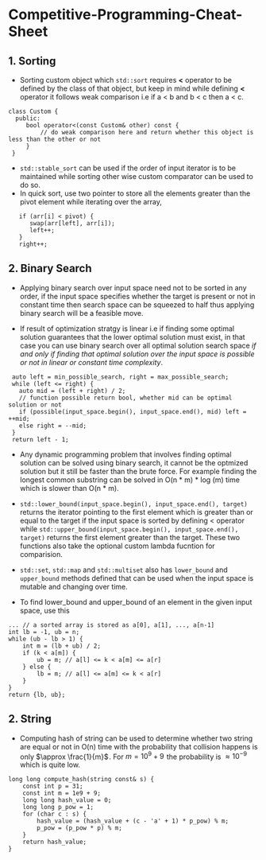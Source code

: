 # Competitive-Programming-Cheat-Sheet

## 1. Sorting
- Sorting custom object which ```std::sort``` requires **<** operator to be defined by the class of that object, but keep in mind while defining **<** operator it follows weak comparison i.e if a < b and b < c then a < c.
 ```
 class Custom {
   public:
      bool operator<(const Custom& other) const {
          // do weak comparison here and return whether this object is less than the other or not
      }
  }
 ```
- ```std::stable_sort``` can be used if the order of input iterator is to be maintained while sorting other wise custom comparator can be used to do so.
- In quick sort, use two pointer to store all the elements greater than the pivot element while iterating over the array,
```
   if (arr[i] < pivot) {
      swap(arr[left], arr[i]);
      left++;
   }
   right++;
```


## 2. Binary Search
- Applying binary search over input space need not to be sorted in any order, if the input space specifies whether the target is present or not in constant time then search space can be squeezed to half thus applying binary search will be a feasible move.
  
- If result of optimization stratgy is linear i.e if finding some optimal solution guarantees that the lower optimal solution must exist, in that case you can use binary search over all optimal solution search space *if and only if finding that optimal solution over the input space is possible or not in linear or constant time complexity*.
 ```
  auto left = min_possible_search, right = max_possible_search;
  while (left <= right) {
    auto mid = (left + right) / 2;
    // function possible return bool, whether mid can be optimal solution or not
    if (possible(input_space.begin(), input_space.end(), mid) left = ++mid;
    else right = --mid;
  }
  return left - 1;
 ```

- Any dynamic programming problem that involves finding optimal solution can be solved using binary search, it cannot be the optmized solution but it still be faster than the brute force. For example finding the longest common substring can be solved in O(n * m) * log (m) time which is slower than O(n * m).

- ```std::lower_bound(input_space.begin(), input_space.end(), target)``` returns the iterator pointing to the first element which is greater than or equal to the target if the input space is sorted by defining < operator while ```std::upper_bound(input_space.begin(), input_space.end(), target)``` returns the first element greater than the target. These two functions also take the optional custom lambda fucntion for comparision.

- ```std::set```, ```std::map``` and ```std::multiset``` also has ```lower_bound``` and ```upper_bound``` methods defined that can be used when the input space is mutable and changing over time.

- To find lower_bound and upper_bound of an element in the given input space, use this
```
... // a sorted array is stored as a[0], a[1], ..., a[n-1]
int lb = -1, ub = n;
while (ub - lb > 1) {
    int m = (lb + ub) / 2;
    if (k < a[m]) {
        ub = m; // a[l] <= k < a[m] <= a[r]
    } else {
        lb = m; // a[l] <= a[m] <= k < a[r]
    }
}
return {lb, ub};
```

## 2. String
- Computing hash of string can be used to determine whether two string are equal or not in O(n) time with the probability that collision happens is only $\approx \frac{1}{m}$ . For $m = 10^9 + 9$  the probability is $\approx 10^{-9}$  which is quite low.
```
long long compute_hash(string const& s) {
    const int p = 31;
    const int m = 1e9 + 9;
    long long hash_value = 0;
    long long p_pow = 1;
    for (char c : s) {
        hash_value = (hash_value + (c - 'a' + 1) * p_pow) % m;
        p_pow = (p_pow * p) % m;
    }
    return hash_value;
}
```
